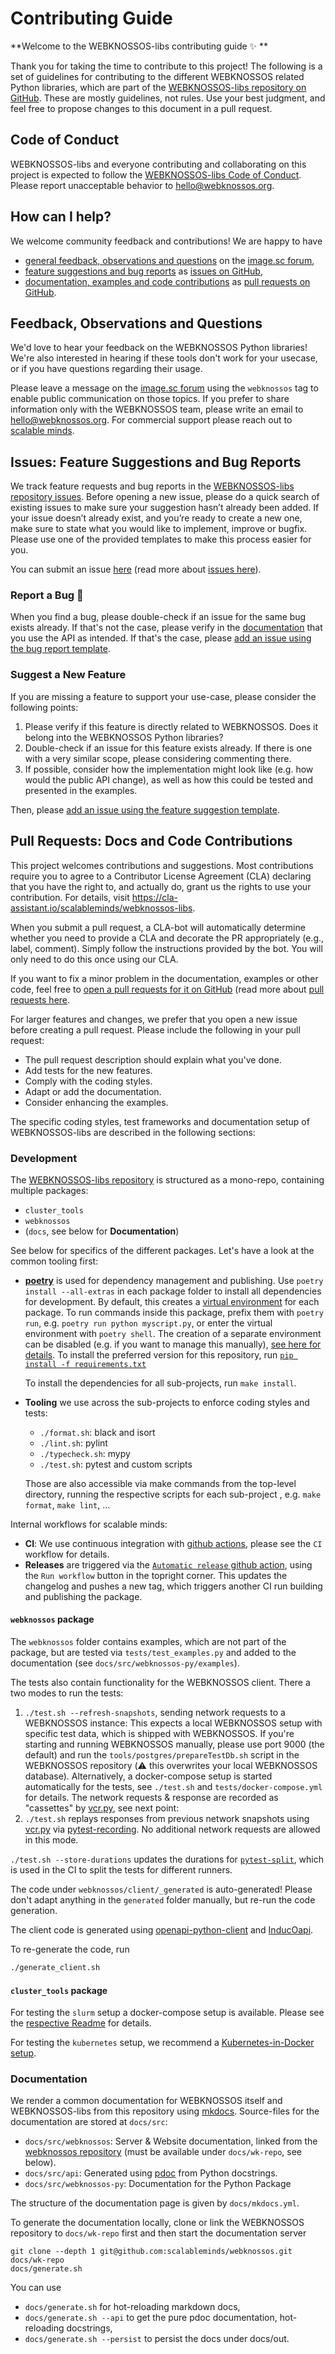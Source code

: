 # Contributing Guide

**Welcome to the WEBKNOSSOS-libs contributing guide :sparkles: **

Thank you for taking the time to contribute to this project! The following is a set of guidelines for contributing to the different WEBKNOSSOS related Python libraries, which are part of the [WEBKNOSSOS-libs repository on GitHub](https://github.com/scalableminds/webknossos-libs). These are mostly guidelines, not rules. Use your best judgment, and feel free to propose changes to this document in a pull request.

## Code of Conduct

WEBKNOSSOS-libs and everyone contributing and collaborating on this project is expected to follow the [WEBKNOSSOS-libs Code of Conduct](CODE_OF_CONDUCT.md). Please report unacceptable behavior to [hello@webknossos.org](mailto:hello@webknossos.org).


## How can I help?

We welcome community feedback and contributions! We are happy to have

* [general feedback, observations and questions](#feedback-observations-and-questions) on the [image.sc forum](https://forum.image.sc/tag/webknossos),
* [feature suggestions and bug reports](#issues-feature-suggestions-and-bug-reports) as [issues on GitHub](https://github.com/scalableminds/webknossos-libs/issues/new),
* [documentation, examples and code contributions](#pull-requests-docs-and-code-contributions) as [pull requests on GitHub](https://github.com/scalableminds/webknossos-libs/compare).


## Feedback, Observations and Questions

We'd love to hear your feedback on the WEBKNOSSOS Python libraries!
We're also interested in hearing if these tools don't work for your usecase,
or if you have questions regarding their usage.

Please leave a message on the [image.sc forum](https://forum.image.sc/tag/webknossos)
using the `webknossos` tag to enable public communication on those topics.
If you prefer to share information only with the WEBKNOSSOS team, please write an email
to [hello@webknossos.org](mailto:hello@webknossos.org). For commercial support please
reach out to [scalable minds](https://scalableminds.com).


## Issues: Feature Suggestions and Bug Reports

We track feature requests and bug reports in the [WEBKNOSSOS-libs repository issues](https://github.com/scalableminds/webknossos-libs/issues).
Before opening a new issue, please do a quick search of existing issues to make sure your suggestion hasn’t already been added.
If your issue doesn’t already exist, and you’re ready to create a new one, make sure to state what you would like to implement, improve or bugfix.
Please use one of the provided templates to make this process easier for you.

You can submit an issue [here](https://github.com/scalableminds/webknossos-libs/issues/new)
(read more about [issues here](https://docs.github.com/en/issues)).


### Report a Bug :lady_beetle:

When you find a bug, please double-check if an issue for the same bug exists already.
If that's not the case, please verify in the [documentation](https://docs.webknossos.org/api/webknossos.html)
that you use the API as intended. If that's the case, please
[add an issue using the bug report template](https://github.com/scalableminds/webknossos/issues/new?template=bug_report.md).


### Suggest a New Feature

If you are missing a feature to support your use-case, please consider the following points:

1. Please verify if this feature is directly related to WEBKNOSSOS.
   Does it belong into the WEBKNOSSOS Python libraries?
2. Double-check if an issue for this feature exists already. If there is one with a very similar scope,
   please considering commenting there.
3. If possible, consider how the implementation might look like (e.g. how would the public API change),
   as well as how this could be tested and presented in the examples.

Then, please [add an issue using the feature suggestion template](https://github.com/scalableminds/webknossos/issues/new?template=feature_suggestion.md).


## Pull Requests: Docs and Code Contributions

This project welcomes contributions and suggestions. Most contributions require you to
agree to a Contributor License Agreement (CLA) declaring that you have the right to,
and actually do, grant us the rights to use your contribution. For details, visit
https://cla-assistant.io/scalableminds/webknossos-libs.

When you submit a pull request, a CLA-bot will automatically determine whether you need
to provide a CLA and decorate the PR appropriately (e.g., label, comment). Simply follow the
instructions provided by the bot. You will only need to do this once using our CLA.

If you want to fix a minor problem in the documentation, examples or other code, feel free to
[open a pull requests for it on GitHub](https://github.com/scalableminds/webknossos-libs/compare)
(read more about [pull requests here](https://docs.github.com/en/pull-requests).

For larger features and changes, we prefer that you open a new issue before creating a pull request.
Please include the following in your pull request:

* The pull request description should explain what you've done.
* Add tests for the new features.
* Comply with the coding styles.
* Adapt or add the documentation.
* Consider enhancing the examples.

The specific coding styles, test frameworks and documentation setup of WEBKNOSSOS-libs are described
in the following sections:


### Development

The [WEBKNOSSOS-libs repository](https://github.com/scalableminds/webknossos-libs) is structured as a mono-repo, containing multiple packages:

* `cluster_tools`
* `webknossos`
* (`docs`, see below for **Documentation**)

See below for specifics of the different packages. Let's have a look at the common tooling first:

* [**poetry**](https://python-poetry.org) is used for dependency management and publishing.
  Use `poetry install --all-extras` in each package folder to install all dependencies for development.
  By default, this creates a [virtual environment](https://docs.python.org/3/tutorial/venv.html) for each package.
  To run commands inside this package, prefix them with `poetry run`, e.g. `poetry run python myscript.py`,
  or enter the virtual environment with `poetry shell`.
  The creation of a separate environment can be disabled (e.g. if you want to manage this manually),
  [see here for details](https://python-poetry.org/docs/configuration/#virtualenvscreate).
  To install the preferred version for this repository, run
  [`pip install -f requirements.txt`](https://github.com/scalableminds/webknossos-libs/blob/master/requirements.txt)

  To install the dependencies for all sub-projects, run `make install`.
  
* **Tooling** we use across the sub-projects to enforce coding styles and tests:
    * `./format.sh`: black and isort
    * `./lint.sh`: pylint
    * `./typecheck.sh`: mypy
    * `./test.sh`: pytest and custom scripts

  Those are also accessible via make commands from the top-level directory, running the respective scripts for each sub-project
  , e.g. `make format`, `make lint`, …

Internal workflows for scalable minds:

* **CI**: We use continuous integration with [github actions](https://github.com/scalableminds/webknossos-libs/actions),
  please see the `CI` workflow for details.
* **Releases** are triggered via the
  [`Automatic release` github action](https://github.com/scalableminds/webknossos-libs/actions/workflows/release.yml),
  using the `Run workflow` button in the topright corner.
  This updates the changelog and pushes a new tag, which triggers another CI run building and publishing the package.


#### `webknossos` package

The `webknossos` folder contains examples, which are not part of the package, but are tested via `tests/test_examples.py` and added to the documentation (see `docs/src/webknossos-py/examples`).

The tests also contain functionality for the WEBKNOSSOS client. There a two modes to run the tests:

1. `./test.sh --refresh-snapshots`, sending network requests to a WEBKNOSSOS instance:
  This expects a local WEBKNOSSOS setup with specific test data, which is shipped with WEBKNOSSOS. If you're starting and running WEBKNOSSOS manually, please use port 9000 (the default) and run the `tools/postgres/prepareTestDb.sh` script in the WEBKNOSSOS repository (⚠️ this overwrites your local WEBKNOSSOS database). Alternatively, a docker-compose setup is started automatically for the tests, see `./test.sh` and `tests/docker-compose.yml` for details. The network requests & response are recorded as "cassettes" by [vcr.py](https://vcrpy.readthedocs.io), see next point:
2. `./test.sh` replays responses from previous network snapshots using [vcr.py](https://vcrpy.readthedocs.io) via [pytest-recording](https://github.com/kiwicom/pytest-recording). No additional network requests are allowed in this mode.

`./test.sh --store-durations` updates the durations for
[`pytest-split`](https://jerry-git.github.io/pytest-split),
which is used in the CI to split the tests for different runners.

The code under `webknossos/client/_generated` is auto-generated! Please don't adapt anything in the `generated` folder manually, but re-run the code generation.

The client code is generated using [openapi-python-client](https://github.com/openapi-generators/openapi-python-client) and [InducOapi](https://github.com/TheWall89/inducoapi).

To re-generate the code, run
```bash
./generate_client.sh
```

#### `cluster_tools` package

For testing the `slurm` setup a docker-compose setup is available. Please see the [respective Readme](https://github.com/scalableminds/webknossos-libs/blob/master/cluster_tools/README.md) for details.

For testing the `kubernetes` setup, we recommend a [Kubernetes-in-Docker setup](https://kind.sigs.k8s.io/).


### Documentation

We render a common documentation for WEBKNOSSOS itself and WEBKNOSSOS-libs from this repository using [mkdocs](https://www.mkdocs.org/). Source-files for the documentation are stored at `docs/src`:

* `docs/src/webknossos`: Server & Website documentation, linked from the [webknossos repository](https://github.com/scalableminds/webknossos) (must be available under `docs/wk-repo`, see below).
* `docs/src/api`: Generated using [pdoc](https://pdoc.dev) from Python docstrings.
* `docs/src/webknossos-py`: Documentation for the Python Package

The structure of the documentation page is given by `docs/mkdocs.yml`.

To generate the documentation locally, clone or link the WEBKNOSSOS repository to `docs/wk-repo` first and then start the documentation server
```shell
git clone --depth 1 git@github.com:scalableminds/webknossos.git docs/wk-repo
docs/generate.sh
```

You can use

* `docs/generate.sh` for hot-reloading markdown docs,
* `docs/generate.sh --api` to get the pure pdoc documentation, hot-reloading docstrings,
* `docs/generate.sh --persist` to persist the docs under docs/out.
